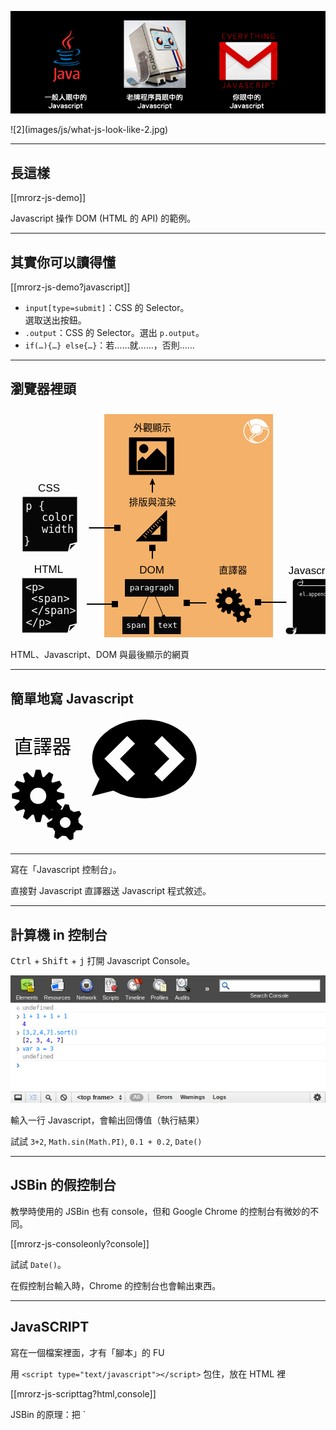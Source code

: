 ![1](images/js/what-js-look-like-1.jpg)

<div class="fragment">
![2](images/js/what-js-look-like-2.jpg)
</div>

---

長這樣
-----

[[mrorz-js-demo]]

Javascript 操作 DOM (HTML 的 API) 的範例。

---


其實你可以讀得懂
------

[[mrorz-js-demo?javascript]]

* `input[type=submit]`：CSS 的 Selector。<br>選取送出按鈕。
* `.output`：CSS 的 Selector。選出 `p.output`。
* `if(…){…} else{…}`：若……就……，否則……

---

瀏覽器裡頭
--------

<svg width="550" height="400" xmlns="http://www.w3.org/2000/svg" xmlns:se="http://svg-edit.googlecode.com" style="vector-effect: non-scaling-stroke;">
 <!-- Created with SVG-edit - http://svg-edit.googlecode.com/ -->
 <defs>
  <marker style="vector-effect: non-scaling-stroke;" id="se_marker_start_svg_21" markerUnits="strokeWidth" orient="auto" viewBox="0 0 100 100" markerWidth="5" markerHeight="5" refX="50" refY="50">
   <path style="vector-effect: non-scaling-stroke;" stroke="#000000" id="svg_7" d="m0,50l100,40l-30,-40l30,-40l-100,40z" fill="#000000" stroke-width="10"/>
  </marker>
  <marker style="vector-effect: non-scaling-stroke;" id="se_marker_start_svg_22" markerUnits="strokeWidth" orient="auto" viewBox="0 0 100 100" markerWidth="5" markerHeight="5" refX="50" refY="50">
   <path style="vector-effect: non-scaling-stroke;" stroke="#000000" id="svg_12" d="m0,50l100,40l-30,-40l30,-40l-100,40z" fill="#000000" stroke-width="10"/>
  </marker>
  <marker refY="50" refX="50" markerHeight="5" markerWidth="5" viewBox="0 0 100 100" se_type="rightarrow" orient="auto" markerUnits="strokeWidth" id="se_marker_end_svg_42">
   <path style="vector-effect: non-scaling-stroke;" stroke="#000000" stroke-width="10" fill="#000000" d="m100,50l-100,40l30,-40l-30,-40z"/>
  </marker>
  <marker refY="50" refX="50" markerHeight="5" markerWidth="5" viewBox="0 0 100 100" se_type="rightarrow" orient="auto" markerUnits="strokeWidth" id="se_marker_end_svg_43">
   <path style="vector-effect: non-scaling-stroke;" stroke="#000000" stroke-width="10" fill="#000000" d="m100,50l-100,40l30,-40l-30,-40z"/>
  </marker>
  <marker refY="50" refX="50" markerHeight="5" markerWidth="5" viewBox="0 0 100 100" se_type="rightarrow" orient="auto" markerUnits="strokeWidth" id="se_marker_end_svg_44">
   <path style="vector-effect: non-scaling-stroke;" stroke="#000000" stroke-width="10" fill="#000000" d="m100,50l-100,40l30,-40l-30,-40z"/>
  </marker>
  <marker refY="50" refX="50" markerHeight="5" markerWidth="5" viewBox="0 0 100 100" se_type="rightarrow" orient="auto" markerUnits="strokeWidth" id="se_marker_end_svg_45">
   <path style="vector-effect: non-scaling-stroke;" stroke="#000000" stroke-width="10" fill="#000000" d="m100,50l-100,40l30,-40l-30,-40z"/>
  </marker>
  <marker refY="50" refX="50" markerHeight="5" markerWidth="5" viewBox="0 0 100 100" se_type="rightarrow" orient="auto" markerUnits="strokeWidth" id="se_marker_end_svg_46">
   <path style="vector-effect: non-scaling-stroke;" stroke="#000000" stroke-width="10" fill="#000000" d="m100,50l-100,40l30,-40l-30,-40z"/>
  </marker>
  <marker refY="50" refX="50" markerHeight="5" markerWidth="5" viewBox="0 0 100 100" se_type="rightarrow" orient="auto" markerUnits="strokeWidth" id="se_marker_end_svg_47">
   <path stroke-width="10" stroke="#000000" fill="#000000" d="m100,50l-100,40l30,-40l-30,-40z"/>
  </marker>
 </defs>
 <g>
  <title>Layer 1</title>
  <g id="htmlelem" class="fragment">
   <g id="html" class="fra">
    <path stroke="#fcf9f9" id="svg_1" d="m92.0712,359.43747l2.96678,-11.86691l11.867,-2.96667l-14.83379,14.83359l-74.16624,0l0,-88.99997l88.99996,0l0,74.16638" fill="#070707" stroke-width="2"/>
   </g>
   <text stroke="#000000" xml:space="preserve" text-anchor="middle" font-family="Monospace" font-size="17" id="svg_2" y="292" x="39" stroke-width="0" fill="#fcf9f9">&lt;p&gt;</text>
   <text stroke="#000000" xml:space="preserve" text-anchor="middle" font-family="Monospace" font-size="17" y="347.82031" x="45" stroke-width="0" fill="#fcf9f9" id="svg_3">&lt;/p&gt;</text>
   <text stroke="#000000" xml:space="preserve" text-anchor="middle" font-family="Monospace" font-size="17" y="309.82031" x="64" stroke-width="0" fill="#fcf9f9" id="svg_4">&lt;span&gt;</text>
   <text stroke="#000000" xml:space="preserve" text-anchor="middle" font-family="Monospace" font-size="17" y="328.8125" x="69" stroke-width="0" fill="#fcf9f9" id="svg_5">&lt;/span&gt;</text>
   <text stroke="#000000" fill="#000000" stroke-width="0" x="61" y="263" id="svg_6" font-size="17" font-family="Sans-serif" text-anchor="middle" xml:space="preserve">HTML</text>
  </g>
  <g id="csselem" class="fragment">
   <g id="svg_31" class="fra">
    <path stroke="#fcf9f9" id="svg_36" d="m92.66623,229.53122l2.96678,-11.8669l11.86701,-2.96667l-14.83379,14.83357l-74.16624,0l0,-88.99995l88.99996,0l0,74.16643" fill="#070707" stroke-width="2"/>
   </g>
   <text stroke="#000000" id="svg_37" xml:space="preserve" text-anchor="middle" font-family="Monospace" font-size="17" y="162.09376" x="39.59503" stroke-width="0" fill="#fcf9f9">p {</text>
   <text stroke="#000000" id="svg_38" xml:space="preserve" text-anchor="middle" font-family="Monospace" font-size="17" y="179.91408" x="75.59503" stroke-width="0" fill="#fcf9f9">color</text>
   <text stroke="#000000" id="svg_40" xml:space="preserve" text-anchor="middle" font-family="Monospace" font-size="17" y="198.90626" x="75.59503" stroke-width="0" fill="#fcf9f9">width</text>
   <text stroke="#000000" id="svg_39" xml:space="preserve" text-anchor="middle" font-family="Monospace" font-size="17" y="217.91408" x="26.59503" stroke-width="0" fill="#fcf9f9">}</text>
   <text stroke="#000000" id="svg_41" fill="#000000" stroke-width="0" x="61.59503" y="133.09376" font-size="17" font-family="Sans-serif" text-anchor="middle" xml:space="preserve">CSS</text>
  </g>
  <g id="javascriptelem" class="fragment">
   <text stroke="#000000" fill="#000000" stroke-width="0" x="483" y="265" id="svg_9" font-size="17" font-family="Sans-serif" text-anchor="middle" xml:space="preserve">Javascript</text>
   <path stroke="#fcf7f7" fill="#050505" d="m451.155,350.17001l0,-72.3125l0,0c0,-3.0719 2.49063,-5.56253 5.5625,-5.56253l66.74997,0c3.0719,0 5.56256,2.49063 5.56256,5.56253c0,3.07321 -2.49066,5.56247 -5.56256,5.56247l-5.56244,0l0,72.3125c0,3.07324 -2.49066,5.5625 -5.56256,5.5625l-66.74997,0l0,0c-3.07187,0 -5.5625,-2.48926 -5.5625,-5.5625c0,-3.07184 2.49063,-5.56247 5.5625,-5.56247l5.5625,0zm11.125,-77.87503l0,0c3.07187,0 5.5625,2.49063 5.5625,5.56253c0,3.07321 -2.49063,5.56247 -5.5625,5.56247c-1.53458,0 -2.78125,-1.2453 -2.78125,-2.78125c0,-1.53592 1.24667,-2.78122 2.78125,-2.78122l5.5625,0m55.62497,5.56247l-61.18747,0m-11.125,66.75003l0,0c1.53729,0 2.78125,1.2453 2.78125,2.78122c0,1.53595 -1.24396,2.78125 -2.78125,2.78125l5.5625,0m-5.5625,5.5625l0,0c3.07187,0 5.5625,-2.48926 5.5625,-5.5625l0,-5.56247" id="svg_10"/>
   <text stroke="#000000" xml:space="preserve" text-anchor="middle" font-family="Monospace" font-size="8" y="300.40625" x="484" stroke-width="0" fill="#f7f2f2" id="svg_11">el.append</text>
  </g>
  <g id="browserelem" class="fragment">
   <g id="browserblock">
    <rect stroke="#000000" id="svg_13" height="378" width="270" y="9" x="150" stroke-linecap="null" stroke-linejoin="null" stroke-dasharray="null" stroke-width="0" fill="#f4b169"/>
    <path stroke="#000000" stroke-width="0" fill="#fcfcfc" stroke-dasharray="null" stroke-linejoin="null" stroke-linecap="null" d="m393.55414,25.616c-4.31702,0 -7.8382,3.26869 -7.8382,7.27477s3.52118,7.27364 7.8382,7.27364c4.30792,0 7.82907,-3.26869 7.82907,-7.27364s-3.52115,-7.27477 -7.82907,-7.27477zm19.86578,7.24048c-0.5578,-2.72676 -1.60065,-4.57434 -2.5882,-5.98745c0.07318,0.19322 0.13715,0.38878 0.21033,0.58194c-3.51208,-9.52358 -17.54291,-14.68557 -28.38129,-8.13681c-0.08215,0.40357 -0.10944,0.80603 -0.10944,1.20388c0,-0.07661 -0.00952,-0.14633 -0.00952,-0.22405c-2.60638,-0.20123 -5.771,3.08803 -8.58813,9.11544c-1.42682,3.41161 -1.93915,7.14789 -0.62189,11.52786c0.77722,2.55642 1.99359,5.17908 3.74966,7.21413c5.20456,6.03433 13.17093,8.49698 17.80814,7.24507c0.00909,0.00232 0.00909,0.0046 0.01819,0.00688c8.94513,-0.18749 15.73181,-6.33617 18.17377,-14.34035c0.87799,-2.88908 0.93298,-5.2534 0.33838,-8.20654zm-35.20422,14.31627c-1.43579,-1.66571 -2.63409,-3.97288 -3.44812,-6.67109c-1.09741,-3.62652 -0.91483,-6.96835 0.56686,-10.51257c1.50943,-3.22634 2.98203,-5.34715 4.25351,-6.62194c0.2193,1.1124 0.7771,2.43979 1.66428,3.96951c0.32932,0.56821 0.68588,1.05069 1.03378,1.51714c0.27441,0.3544 0.53961,0.70999 0.76813,1.09186c0.19214,0.30297 0.35654,0.66653 0.53052,1.1044c-0.35657,4.12732 1.33545,7.70006 4.71948,10.00841l-3.81424,3.37268l-0.30154,0.2561c-0.31113,0.25613 -0.66766,0.55905 -0.97891,0.88264c-2.03946,2.16317 -0.37473,4.2416 0.43021,5.242l0.10034,0.13035c0.35712,0.44475 0.76855,0.92833 1.22559,1.4051c-2.37787,-1.15128 -4.75586,-2.85939 -6.74988,-5.17459zm33.43005,-6.54876c-2.39661,7.84072 -8.89026,13.03814 -16.58264,13.27593c-3.72241,-0.87351 -6.53958,-2.6673 -8.37781,-5.33007c0.00909,-0.00568 0.01816,-0.01254 0.02728,-0.01936l7.40845,-5.74852c3.33856,-0.1864 5.77142,-1.33078 7.26218,-3.41388c1.82974,-2.1162 2.68909,-4.53317 2.53378,-7.28389c2.72534,0.5648 5.08557,1.35251 7.2804,2.82164l0.17395,0.11664l0.20123,0.06398c0.22852,0.07322 0.46655,0.11435 0.68585,0.12123c0.1644,1.85899 -0.02716,3.49614 -0.61267,5.39631l0,-0.00001zm0.38428,-6.94204c-2.92712,-1.95735 -6.08264,-2.79766 -9.87823,-3.42417c0.79584,3.53277 -0.12805,6.10175 -1.98495,8.25915c-1.3259,1.851 -3.57614,2.7313 -6.58542,2.81017l-7.8291,6.07209c-0.74081,0.61275 -0.87811,1.2279 -0.42065,1.84186c1.27136,1.91382 2.89032,3.29952 4.68277,4.31246c-0.01828,0 -0.04547,0.00345 -0.06418,0.00452c0,-0.00107 0,-0.00226 -0.00903,-0.00567c-0.02713,0.0046 -0.05441,0.00567 -0.09128,0.00687c-0.11902,0.00228 -0.23807,-0.0012 -0.3566,-0.01488c-0.23804,-0.03087 -0.46652,-0.096 -0.6864,-0.17605c-1.3439,-0.49961 -2.83521,-2.02594 -3.89594,-3.35557c-0.8689,-1.09416 -1.80188,-2.14714 -0.61322,-3.40934c0.38428,-0.40927 0.86902,-0.77051 1.18011,-1.04605l3.7774,-3.33956c0.25623,-0.20584 0.53052,-0.41501 0.80493,-0.63452c0.08212,-0.06294 0.15533,-0.12581 0.23792,-0.18986c0.85037,-0.66306 0.73187,-0.48013 -0.15579,-0.96262c-3.63101,-1.97788 -5.51517,-5.41577 -5.03012,-9.57394c-0.21988,-0.61396 -0.47552,-1.18673 -0.77765,-1.68404c-0.53961,-0.89979 -1.24365,-1.65206 -1.78326,-2.58271c-1.35406,-2.33116 -2.77167,-5.84681 0.01819,-5.51754c-0.00909,-0.07887 0,-0.1646 -0.00909,-0.2458c0.13724,2.99889 2.28662,5.72905 2.60638,7.3251c0.11896,0.57278 0.44824,1.05636 0.92389,0.4196c3.80511,-5.08767 9.09137,-4.57433 12.4754,-1.96536c0.66779,0.50878 1.02478,1.13072 1.62848,1.66238c0.22839,0.2069 0.49371,0.38871 0.79529,0.52589c1.11615,0.49847 2.7168,0.46763 3.9151,0.65052c2.04858,0.31212 4.0517,0.69627 5.94498,1.21761c0.37515,0.0446 0.63992,-0.00684 0.78671,-0.15204c0.31058,-0.31099 -0.009,-1.32852 -0.18295,-1.89216c0.41144,1.20617 0.80481,2.41122 1.15231,3.61852c0.27429,0.94093 0.2103,1.70122 -0.57599,1.44515l0,-0.00001z" id="svg_29"/>
   </g>
   <polyline stroke="#000000" marker-end="url(#se_marker_end_svg_42)" id="svg_42" fill="none" stroke-width="2" points="122,313 144.5055548698538,313 167.0111097397076,313"/>
   <polyline stroke="#000000" id="svg_43" marker-end="url(#se_marker_end_svg_43)" fill="none" stroke-width="2" points="125.494 191 148 191 170.506 191"/>
   <polyline stroke="#000000" transform="rotate(-180 419 310)" id="svg_44" marker-end="url(#se_marker_end_svg_44)" fill="none" stroke-width="2" points="396.494 310 419 310 441.506 310"/>
  </g>
  <g id="domelem" class="fragment">
   <text stroke="#000000" fill="#000000" stroke-width="0" x="226" y="264" id="svg_8" font-size="17" font-family="Sans-serif" text-anchor="middle" xml:space="preserve">DOM</text>
   <rect stroke="#000000" fill="#0a0909" stroke-width="0" stroke-dasharray="null" stroke-linejoin="null" stroke-linecap="null" x="183" y="273" width="86" height="28" id="svg_15"/>
   <text stroke="#000000" fill="#fcfcfc" stroke-width="0" stroke-dasharray="null" stroke-linejoin="null" stroke-linecap="null" x="226" y="291" id="svg_16" font-size="13" font-family="Monospace" text-anchor="middle" xml:space="preserve">paragraph</text>
   <rect stroke="#000000" fill="#0a0909" stroke-width="0" stroke-dasharray="null" stroke-linejoin="null" stroke-linecap="null" x="179" y="333" width="43" height="28" id="svg_17"/>
   <text stroke="#000000" fill="#fcfcfc" stroke-width="0" stroke-dasharray="null" stroke-linejoin="null" stroke-linecap="null" x="201" y="351.30469" font-size="13" font-family="Monospace" text-anchor="middle" xml:space="preserve" id="svg_18">span</text>
   <rect stroke="#000000" fill="#0a0909" stroke-width="0" stroke-dasharray="null" stroke-linejoin="null" stroke-linecap="null" x="229.5" y="333" width="43" height="28" id="svg_19"/>
   <text stroke="#000000" fill="#fcfcfc" stroke-width="0" stroke-dasharray="null" stroke-linejoin="null" stroke-linecap="null" x="251.5" y="351.30469" font-size="13" font-family="Monospace" text-anchor="middle" xml:space="preserve" id="svg_20">text</text>
  <polyline style="vector-effect: non-scaling-stroke;" stroke="#000000" se:connector="svg_19 svg_15" id="svg_22" points="245.167 333 238.5 317 231.833 301" fill="none" marker-start="url(#se_marker_start_svg_22)"/>
  <polyline style="vector-effect: non-scaling-stroke;" stroke="#000000" se:connector="svg_17 svg_15" id="svg_21" points="206.45 333 213.25 317 220.05 301" fill="none" marker-start="url(#se_marker_start_svg_21)"/>
  </g>
  <g id="jsinterpret" class="fragment">
   <path stroke="#000000" fill="#000000" stroke-width="2" stroke-dasharray="null" stroke-linejoin="null" stroke-linecap="null" d="m360.84,324.04269l-1.5733,-5.53094c0.45828,-0.40253 0.89191,-0.83609 1.31311,-1.3006l5.51239,1.57938c0.58218,-0.84857 1.09006,-1.7529 1.53598,-2.68802l-4.11255,-3.97647c0.19824,-0.58838 0.37167,-1.18301 0.49554,-1.79614l5.53708,-1.3873c0.03717,-0.50797 0.07437,-1.02206 0.07437,-1.54855s-0.0372,-1.03433 -0.07437,-1.54214l-5.53708,-1.39359c-0.12387,-0.6069 -0.2973,-1.20776 -0.49554,-1.79004l4.11255,-3.97632c-0.44592,-0.93524 -0.9538,-1.8396 -1.53598,-2.68805l-5.51239,1.57938c-0.4086,-0.46445 -0.85483,-0.89801 -1.31311,-1.30679l1.5733,-5.52487c-0.84253,-0.57599 -1.74673,-1.08383 -2.67578,-1.52963l-3.98843,4.11246c-0.58231,-0.19812 -1.17712,-0.36523 -1.78415,-0.48929l-1.38727,-5.54324c-0.52032,-0.0372 -1.02805,-0.08054 -1.54837,-0.08054s-1.04053,0.04324 -1.54855,0.08054l-1.38715,5.54324c-0.61945,0.12396 -1.21411,0.29117 -1.79642,0.48929l-3.97635,-4.11246c-0.92905,0.45209 -1.83322,0.95374 -2.67563,1.53595l1.57333,5.52475c-0.45828,0.40878 -0.90445,0.84241 -1.30069,1.30676l-5.52478,-1.57935c-0.58228,0.84857 -1.09,1.74661 -1.53632,2.68805l4.11276,3.97641c-0.19815,0.58215 -0.37155,1.17685 -0.49564,1.78992l-5.5368,1.38742c-0.03745,0.51401 -0.07446,1.02814 -0.07446,1.54837s0.03702,1.03436 0.07446,1.54843l5.5368,1.38745c0.12399,0.61316 0.29749,1.20776 0.49564,1.78989l-4.11276,3.98254c0.44632,0.92905 0.95404,1.83337 1.53632,2.68195l5.52478,-1.57938c0.39624,0.46451 0.84241,0.89807 1.30069,1.30676l-1.57333,5.52478c0.84241,0.58231 1.74658,1.08392 2.67563,1.53604l3.97635,-4.11258c0.59479,0.19815 1.18918,0.36542 1.79642,0.48929l1.38715,5.53723c0.50803,0.0433 1.02823,0.08054 1.54855,0.08054s1.04053,-0.04352 1.54837,-0.08054l1.38727,-5.53723c0.61954,-0.12387 1.21417,-0.29718 1.7962,-0.48929l3.97638,4.11258c0.92905,-0.45828 1.83325,-0.95996 2.67578,-1.53604zm-11.384,-9.74875c-3.81528,0 -6.89996,-3.08456 -6.89996,-6.89368s3.08469,-6.89981 6.89996,-6.89981s6.89969,3.09082 6.89969,6.89981s-3.08438,6.89368 -6.89969,6.89368zm31.43921,14.42499c0.03705,-1.11472 -0.12402,-2.24203 -0.45834,-3.35699l2.51465,-3.59857c-0.37161,-0.71216 -0.80536,-1.38736 -1.30078,-2.00043l-4.29843,0.90427c-0.86719,-0.73706 -1.85803,-1.31308 -2.92328,-1.728l-1.23883,-4.21796c-0.78043,-0.13626 -1.57315,-0.21683 -2.37839,-0.21683l-1.96951,3.93295c-0.56992,0.10538 -1.13971,0.254 -1.69699,0.47079c-0.52026,0.19812 -1.00351,0.44589 -1.47418,0.71835l-4.07538,-1.66605c-0.59488,0.53265 -1.15222,1.10867 -1.64749,1.72803l1.84564,3.99484c-0.53287,1.00339 -0.89206,2.08728 -1.0531,3.22086l-3.84009,2.14917c0.03732,0.78653 0.14877,1.57318 0.33444,2.36606l4.27383,1.05292c0.45828,1.05911 1.09006,2.01294 1.85803,2.82434l-0.71832,4.3418c0.64401,0.46448 1.33771,0.86707 2.05621,1.21393l3.48102,-2.67566c1.08966,0.28479 2.22928,0.3963 3.36896,0.30353l2.9483,3.26401c0.40872,-0.11765 0.81757,-0.24149 1.21411,-0.39639c0.34671,-0.13007 0.6813,-0.29108 1.02808,-0.45215l0.07419,-4.39133c0.91678,-0.68744 1.70944,-1.51743 2.32877,-2.44647l4.38553,-0.27261c0.3096,-0.73074 0.56967,-1.48639 0.75546,-2.26682l-3.39401,-2.79959l-0.00003,0l-0.00003,0l-0.00003,0zm-8.44818,4.06931c-2.44046,0.92905 -5.16565,-0.29117 -6.09473,-2.73141s0.28482,-5.16559 2.7251,-6.0947c2.44043,-0.92908 5.16562,0.29117 6.10721,2.73151c0.92889,2.43411 -0.29742,5.16556 -2.73758,6.0946z" id="svg_26"/>
   <text stroke="#000000" fill="#000000" stroke-width="0" stroke-dasharray="null" stroke-linejoin="null" stroke-linecap="null" x="356" y="264" id="svg_27" font-size="15" font-family="Monospace" text-anchor="middle" xml:space="preserve">直譯器</text>
   <polyline stroke="#000000" transform="rotate(-180 298 311)" id="svg_45" marker-end="url(#se_marker_end_svg_45)" fill="none" stroke-width="2" points="282.494 311 298 311 313.506 311"/>
  </g>
  <g id="visoutput" class="fragment">
   <path stroke="#000000" fill="#000000" stroke-dasharray="null" stroke-linejoin="null" stroke-linecap="null" d="m190.0925,46.81416l0,59l71.32245,0l0,-59l-71.32245,0zm60.10031,53.93521l-48.87021,0l0,-48.87036l48.87021,0l0,48.87036zm-36.98709,-29.71767c3.77286,0 6.82814,-3.05737 6.82814,-6.82424c0,-3.76888 -3.05528,-6.82234 -6.82814,-6.82234c-3.76479,0 -6.82037,3.05549 -6.82037,6.82234c0,3.76687 3.05559,6.82424 6.82037,6.82424zm34.34305,5.94352l-12.98749,-12.98949l-18.2681,18.272l-5.06273,-5.06278l-7.27179,7.26968l0,13.64455l43.5901,0l0,-21.13395l0,-0.00001z" id="svg_30"/>
   <text stroke="#000000" fill="#000000" stroke-width="0" stroke-dasharray="null" stroke-linejoin="null" stroke-linecap="null" x="227" y="36" id="svg_33" font-size="15" font-family="Sans-serif" text-anchor="middle" xml:space="preserve">外觀顯示</text>
  </g>
  <g id="renderer" class="fragment">
   <g id="svg_34">
    <path stroke="#000000" fill="#000000" stroke-dasharray="null" stroke-linejoin="null" stroke-linecap="null" d="m210.75957,202.37279l-9.75203,9.7468l49,0l0,-48.99402l-39.24797,39.24722zm22.97243,-21.53764c0.35443,-0.34842 0.91818,-0.34842 1.26666,0l2.20711,2.20712c0.3484,0.3484 0.3544,0.91217 0.00598,1.26057c-0.18019,0.17426 -0.40674,0.26173 -0.63329,0.26173c-0.23251,0 -0.45908,-0.08748 -0.6273,-0.26173l-2.21916,-2.20714c-0.34842,-0.34842 -0.34842,-0.91217 0,-1.26056zm-3.043,3.05571c0.34842,-0.34914 0.91141,-0.34914 1.25984,0l4.10103,4.09433c0.34842,0.34918 0.34842,0.91815 0.00598,1.26059c-0.17422,0.17421 -0.40675,0.26765 -0.63928,0.26765s-0.45313,-0.08746 -0.62732,-0.26169l-4.10027,-4.10098c-0.35439,-0.34843 -0.35439,-0.91148 0,-1.2599l0.00002,0zm-3.0558,3.04312c0.34842,-0.34842 0.91217,-0.34842 1.26663,0l2.20711,2.21309c0.34842,0.34843 0.34245,0.91217 -0.00597,1.26059c-0.17422,0.17419 -0.40077,0.26173 -0.6273,0.26173c-0.2325,0 -0.45908,-0.08754 -0.6333,-0.26173l-2.20717,-2.20714c-0.34842,-0.34842 -0.34842,-0.91812 0,-1.26654zm-3.04901,3.05574c0.3544,-0.34918 0.9174,-0.34918 1.26579,0l2.20192,2.2072c0.34842,0.34842 0.34842,0.91142 0,1.25984c-0.17421,0.17496 -0.40077,0.26169 -0.62732,0.26169c-0.22653,0 -0.45906,-0.08673 -0.6333,-0.26169l-2.20711,-2.20712c-0.3484,-0.35443 -0.3484,-0.91748 0,-1.25992l0.00002,0zm-3.04984,3.04909c0.34842,-0.34842 0.91219,-0.34842 1.26064,0l4.10098,4.10107c0.35443,0.34839 0.35443,0.91138 0,1.26578c-0.17421,0.17421 -0.40074,0.26169 -0.62729,0.26169c-0.23254,0 -0.45906,-0.08745 -0.63327,-0.26169l-4.10106,-4.10628c-0.34843,-0.3484 -0.34843,-0.91214 0,-1.26057zm-3.78697,14.50946c-0.17421,0.18019 -0.40674,0.26692 -0.63327,0.26692c-0.22653,0 -0.45308,-0.08673 -0.62729,-0.26094l-4.10031,-4.10097c-0.34842,-0.34843 -0.34842,-0.91151 0,-1.26068s0.91141,-0.34842 1.25981,0l4.10106,4.09508c0.34842,0.3484 0.34842,0.91217 0,1.26057l0,0.00002zm1.16191,-4.94295c-0.18019,0.18019 -0.40675,0.26691 -0.6333,0.26691c-0.23253,0 -0.45908,-0.08672 -0.63327,-0.26093l-2.2072,-2.2131c-0.3544,-0.34839 -0.3544,-0.91214 0,-1.25458c0.34842,-0.3544 0.9122,-0.3544 1.26065,-0.00598l2.21312,2.21309c0.34839,0.34245 0.34839,0.90617 0,1.25459zm3.04375,-3.04974c-0.17421,0.17497 -0.40076,0.2617 -0.63329,0.2617c-0.22655,0 -0.45309,-0.08676 -0.6273,-0.2617l-2.20711,-2.20711c-0.34842,-0.34842 -0.34842,-0.91147 0,-1.26587s0.91739,-0.34245 1.26056,0.00598l2.20714,2.21242c0.34843,0.3432 0.34843,0.91217 0,1.25458zm18.53427,3.04974l-16.50127,0l16.50127,-16.50198l0,16.50198zm-0.22655,-21.35147c-0.17421,0.17419 -0.40675,0.26094 -0.6333,0.26094c-0.2258,0 -0.45833,-0.08673 -0.63252,-0.26094l-2.20711,-2.20714c-0.34842,-0.34918 -0.34842,-0.91223 0,-1.26065c0.34839,-0.34842 0.91141,-0.34842 1.25983,0l2.2079,2.20721c0.34839,0.3484 0.35365,0.91141 0.00522,1.26057l-0.00002,0zm4.93768,-1.1559c-0.17421,0.17419 -0.40674,0.26094 -0.63326,0.26094s-0.45303,-0.08673 -0.62732,-0.26094l-4.10106,-4.10106c-0.34843,-0.3484 -0.34843,-0.9174 0,-1.26654s0.91817,-0.34245 1.26659,0.00597l4.10037,4.10104c0.34836,0.34842 0.34308,0.9122 -0.00534,1.26059l0.00002,0z" id="svg_28"/>
    <text stroke="#000000" fill="#000000" stroke-width="0" stroke-dasharray="null" stroke-linejoin="null" stroke-linecap="null" x="227" y="155" id="svg_32" font-size="15" font-family="Sans-serif" text-anchor="middle" xml:space="preserve">排版與渲染</text>
   </g>
   <polyline stroke="#000000" id="svg_46" transform="rotate(-90 227 232)" marker-end="url(#se_marker_end_svg_46)" fill="none" stroke-width="2" points="218.494 232 227 232 235.506 232"/>
   <polyline id="svg_47" stroke="#000000" transform="rotate(-90 227 126)" marker-end="url(#se_marker_end_svg_47)" fill="none" stroke-width="2" points="218.494 126 227 126 235.506 126"/>
  </g>
 </g>
</svg>

HTML、Javascript、DOM 與最後顯示的網頁

---

簡單地寫 Javascript
---------------

<svg width="300" height="200" xmlns="http://www.w3.org/2000/svg">
 <!-- Created with SVG-edit - http://svg-edit.googlecode.com/ -->
 <g>
  <title>Layer 1</title>
  <path stroke="#000000" id="svg_26" d="m67.37456,158.66321l-3.19566,-11.23434c0.93085,-0.81761 1.81163,-1.69826 2.66717,-2.64175l11.19668,3.20799c1.18251,-1.72357 2.2141,-3.56046 3.11986,-5.45985l-8.35335,-8.07695c0.40266,-1.1951 0.75493,-2.40289 1.00653,-3.64825l11.24683,-2.81787c0.07549,-1.03178 0.15105,-2.07597 0.15105,-3.14539s-0.07556,-2.10091 -0.15105,-3.13235l-11.24683,-2.83065c-0.2516,-1.23273 -0.60387,-2.45319 -1.00653,-3.6359l8.35335,-8.07663c-0.90575,-1.89964 -1.93735,-3.73656 -3.11986,-5.45992l-11.19668,3.20802c-0.82994,-0.94339 -1.73632,-1.82403 -2.66717,-2.65434l3.19566,-11.22202c-1.71133,-1.16994 -3.54793,-2.20146 -5.435,-3.10696l-8.10123,8.35322c-1.18278,-0.40242 -2.39095,-0.74185 -3.62394,-0.99384l-2.8178,-11.25934c-1.05686,-0.07556 -2.08816,-0.16359 -3.14502,-0.16359s-2.11351,0.08776 -3.14539,0.16359l-2.81755,11.25934c-1.25822,0.25172 -2.46608,0.59142 -3.64886,0.99384l-8.0767,-8.35322c-1.88707,0.91833 -3.72361,1.93728 -5.4347,3.11986l3.19572,11.22178c-0.93085,0.83025 -1.8371,1.71108 -2.64194,2.65421l-11.22184,-3.20795c-1.18272,1.72359 -2.21399,3.54768 -3.12055,5.45992l8.35377,8.07682c-0.40248,1.18246 -0.75469,2.3904 -1.00674,3.63566l-11.24626,2.81812c-0.07607,1.04404 -0.15124,2.08832 -0.15124,3.145s0.07519,2.10098 0.15124,3.14514l11.24626,2.81818c0.25179,1.24547 0.60426,2.45319 1.00674,3.63559l-8.35377,8.08926c0.90656,1.88708 1.93783,3.72392 3.12055,5.44754l11.22184,-3.20801c0.80484,0.94353 1.71109,1.82414 2.64194,2.65427l-3.19572,11.22185c1.71109,1.18279 3.54762,2.20164 5.4347,3.11998l8.0767,-8.35341c1.20813,0.40245 2.41544,0.74223 3.64886,0.99384l2.81755,11.24713c1.0319,0.08795 2.08852,0.16359 3.14539,0.16359s2.11351,-0.08839 3.14502,-0.16359l2.8178,-11.24713c1.2584,-0.2516 2.46621,-0.60362 3.64841,-0.99384l8.07676,8.35341c1.88707,-0.93086 3.72367,-1.94986 5.435,-3.11998l0,-0.00005zm-23.12299,-19.8015c-7.74953,0 -14.01509,-6.2653 -14.01509,-14.00233s6.26557,-14.01477 14.01509,-14.01477s14.01454,6.27802 14.01454,14.01477s-6.26494,14.00233 -14.01454,14.00233zm63.85881,29.29982c0.07525,-2.26421 -0.25191,-4.55397 -0.93098,-6.81865l5.10771,-7.30936c-0.7548,-1.44653 -1.63583,-2.81799 -2.64211,-4.06325l-8.7309,1.83675c-1.76143,-1.49712 -3.77394,-2.66711 -5.93771,-3.5099l-2.5163,-8.56744c-1.5852,-0.27676 -3.19536,-0.44044 -4.83095,-0.44044l-4.00043,7.98856c-1.15761,0.21404 -2.31496,0.51591 -3.44684,0.95625c-1.05674,0.40242 -2.03831,0.90569 -2.99432,1.45905l-8.27785,-3.38406c-1.20831,1.08191 -2.34037,2.25192 -3.34635,3.50995l3.74883,8.11426c-1.08242,2.03807 -1.812,4.23962 -2.13904,6.54216l-7.79999,4.36542c0.07581,1.59758 0.30218,3.19536 0.67931,4.80589l8.68093,2.1387c0.93085,2.15121 2.21411,4.08865 3.77399,5.73672l-1.45904,8.819c1.30811,0.94344 2.71714,1.76117 4.17654,2.46571l7.07059,-5.43475c2.2133,0.57846 4.52808,0.80496 6.84297,0.61652l5.98855,6.62984c0.83018,-0.23898 1.66063,-0.49052 2.46607,-0.80516c0.70423,-0.26418 1.38385,-0.59122 2.08822,-0.9184l0.1507,-8.91959c1.86215,-1.39632 3.47218,-3.08218 4.73016,-4.96922l8.90788,-0.55371c0.62879,-1.48427 1.15704,-3.01912 1.53442,-4.60432l-6.8938,-5.68646l-0.00006,0l-0.00006,0l-0.00006,0l-0.00005,0l-0.00002,0l0,-0.00005zm-17.15981,8.26553c-4.95702,1.88705 -10.49239,-0.59145 -12.37952,-5.548s0.57852,-10.49226 5.53518,-12.37946c4.95696,-1.88715 10.49232,0.59143 12.40486,5.54819c1.88675,4.94411 -0.60411,10.4922 -5.56052,12.37927z" stroke-linecap="null" stroke-linejoin="null" stroke-dasharray="null" stroke-width="2" fill="#000000"/>
  <text transform="matrix(2.03118 0 0 2.03118 -3.39187 -2.88699)" stroke="#000000" xml:space="preserve" text-anchor="middle" font-family="Monospace" font-size="15" id="svg_27" y="29.49232" x="27" stroke-linecap="null" stroke-linejoin="null" stroke-dasharray="null" stroke-width="0" fill="#000000">直譯器</text>
  <path stroke="#000000" id="svg_49" d="m214.1814,3.79969c-45.61728,0 -82.60114,27.7379 -82.60114,61.94874c0,11.6906 4.37579,22.61532 11.90225,31.94684l-11.90225,26.07701l33.12138,-8.49445c13.80136,7.76516 30.89803,12.42405 49.47975,12.42405c45.62674,0 82.60205,-27.73789 82.60205,-61.95345s-36.97531,-61.94874 -82.60205,-61.94874zm-13.54027,85.73914l-13.80154,13.78333l-37.92917,-37.94287l37.92917,-37.95139l13.80154,13.81459l-24.13651,24.13678l24.13651,24.15955l0,0.00002zm41.71962,13.76538l-13.7928,-13.80128l24.14572,-24.12786l-24.14572,-24.14577l13.7928,-13.80136l37.93768,37.91545l-37.93768,37.96084z" stroke-linecap="null" stroke-linejoin="null" stroke-dasharray="null" stroke-width="2" fill="#000000"/>
 </g>
</svg>

----

寫在「Javascript 控制台」。

直接對 Javascript 直譯器送 Javascript 程式敘述。

---

計算機 in 控制台
------
<kbd>Ctrl</kbd> + <kbd>Shift</kbd> + <kbd>j</kbd> 打開 Javascript Console。

![Javascript console](images/js/console.png)

輸入一行 Javascript，會輸出回傳值（執行結果）

試試 `3+2`, `Math.sin(Math.PI)`, `0.1 + 0.2`, `Date()`

---

JSBin 的假控制台
-----

教學時使用的 JSBin 也有 console，但和 Google Chrome 的控制台有微妙的不同。

[[mrorz-js-consoleonly?console]]

試試 `Date()`。

<p class="fragment">
  在假控制台輸入時，Chrome 的控制台也會輸出東西。
</p>

---

JavaSCRIPT
------
寫在一個檔案裡面，才有「腳本」的 FU

<div class="fragment">
  用 <code>&lt;script type="text/javascript"&gt;&lt;/script&gt;</code> 包住，放在 HTML 裡

[[mrorz-js-scripttag?html,console]]

</div>

<p class="fragment">
JSBin 的原理：把 `<script>` 標籤插入 DOM `body` 元素
</p>

---

Javascript file
---------------

* 另外寫成一個 *.js 檔
*  <code>&lt;script type="text/javascript" src="路徑與檔名"&gt;&lt;/script&gt;</code>

[[mrorz-js-include]]

<div class="fragment">
`<script>` 寫在 `<head>` 或 `<body>` 裡都可以。<br>瀏覽器一讀到就會立即執行（Load-and-go）。
</div>

<div class="fragment">建議寫在 <span class="fragment highlight-blue">`</body>` 之前</span>。</div>

---

註解
----

HTML：`<!-- 多行註解 -->`

CSS：`/* 多行註解 */`

<p class="fragment">
Javascript：`/* 多行 */` 與 `// 單行`
</p>

---

程式 = 很多敘述
--------

Javascript 程式由一系列的敘述（statement）組成。

原則上先寫的先執行。

`console.log(東西)` → <b>在 Console 印出東西的敘述。</b>

[[mrorz-js-console?javascript,console]]

---


輸入與輸出
--------


### Input / Output

程式的敘述會處理「Input」、顯示「Output」

----

<svg width="400" height="300" xmlns="http://www.w3.org/2000/svg">
 <!-- Created with SVG-edit - http://svg-edit.googlecode.com/ -->
 <defs>
  <marker id="se_marker_end_svg_6" markerUnits="strokeWidth" orient="auto" viewBox="0 0 100 100" markerWidth="5" markerHeight="5" refX="50" refY="50">
   <path id="svg_17" d="m100,50l-100,40l30,-40l-30,-40l100,40z" fill="#1c1a1a" stroke="#1c1a1a" stroke-width="10"/>
  </marker>
  <marker id="se_marker_end_svg_7" markerUnits="strokeWidth" orient="auto" viewBox="0 0 100 100" markerWidth="5" markerHeight="5" refX="50" refY="50">
   <path id="svg_20" d="m100,50l-100,40l30,-40l-30,-40l100,40z" fill="#1c1a1a" stroke="#1c1a1a" stroke-width="10"/>
  </marker>
 </defs>
 <g>
  <title>Layer 1</title>
  <g id="program1">
   <path fill="#000000" stroke="#fcf9f9" stroke-width="2" stroke-dasharray="null" stroke-linejoin="null" stroke-linecap="null" d="m164.94998,79.94498l0,-63.37497l0,0c0,-2.6925 2.63058,-4.87501 5.87503,-4.87501l70.5,0c3.24443,0 5.87498,2.1825 5.87498,4.87501c0,2.69264 -2.63055,4.87502 -5.87498,4.87502l-5.87646,0l0,63.37495c0,2.69254 -2.62912,4.87502 -5.87357,4.87502l-70.5,0l0,0c-3.24443,0 -5.87498,-2.18248 -5.87498,-4.87502c0,-2.69218 2.63055,-4.875 5.87498,-4.875l5.875,0zm11.75002,-68.24998l0,0c3.24445,0 5.875,2.1825 5.875,4.87501c0,2.69264 -2.63055,4.87502 -5.875,4.87502c-1.62221,0 -2.93747,-1.09139 -2.93747,-2.43752c0,-1.34629 1.31528,-2.4375 2.93747,-2.4375l5.875,0m58.75003,4.87502l-64.62503,0m-11.75002,58.49995l0,0c1.62225,0 2.93753,1.0914 2.93753,2.43752c0,1.34637 -1.31528,2.43748 -2.93753,2.43748l5.87503,0m-5.87503,4.87502l0,0c3.24448,0 5.87503,-2.18248 5.87503,-4.87502l0,-4.875" id="svg_1"/>
   <text fill="#ffffff" stroke="#fcf9f9" stroke-width="0" stroke-dasharray="null" stroke-linejoin="null" stroke-linecap="null" x="201" y="60" id="svg_3" font-size="18" font-family="Monospace" text-anchor="middle" xml:space="preserve">程式</text>
  </g>
  <g id="input1">
   <text fill="#0c0c0c" stroke="#fcf9f9" stroke-width="0" stroke-dasharray="null" stroke-linejoin="null" stroke-linecap="null" x="75" y="57" id="svg_4" font-size="18" font-family="Monospace" text-anchor="middle" xml:space="preserve">Input</text>
   <line fill="none" stroke="#1c1a1a" stroke-width="2" stroke-dasharray="null" stroke-linejoin="null" stroke-linecap="null" x1="111" y1="54" x2="149.01316" y2="54" id="svg_6" marker-end="url(#se_marker_end_svg_6)"/>
  </g>
  <g id="output1">
   <text fill="#0c0c0c" stroke="#fcf9f9" stroke-width="0" stroke-dasharray="null" stroke-linejoin="null" stroke-linecap="null" x="331" y="56.57031" font-size="18" font-family="Monospace" text-anchor="middle" xml:space="preserve" id="svg_5">Output</text>
   <line fill="none" stroke="#1c1a1a" stroke-width="2" stroke-dasharray="null" stroke-linejoin="null" stroke-linecap="null" x1="243.99342" y1="53.5" x2="282.00658" y2="53.5" marker-end="url(#se_marker_end_svg_7)" id="svg_7"/>
  </g>
  <g id="program2" class="fragment">
   <path fill="#000000" stroke="#fcf9f9" stroke-width="2" stroke-dasharray="null" stroke-linejoin="null" stroke-linecap="null" d="m164.75,179.74998l0,-63.37496l0,0c0,-2.6925 2.63055,-4.87502 5.875,-4.87502l70.5,0c3.24445,0 5.875,2.18251 5.875,4.87502c0,2.69263 -2.63055,4.87502 -5.875,4.87502l-5.87646,0l0,63.37495c0,2.69255 -2.62909,4.87503 -5.87357,4.87503l-70.49998,0l0,0c-3.24443,0 -5.87497,-2.18248 -5.87497,-4.87503c0,-2.69217 2.63054,-4.875 5.87497,-4.875l5.87503,0l-0.00002,0zm11.75,-68.24998l0,0c3.24445,0 5.875,2.18251 5.875,4.87502c0,2.69264 -2.63055,4.87502 -5.875,4.87502c-1.62219,0 -2.9375,-1.09138 -2.9375,-2.43752c0,-1.34628 1.31531,-2.4375 2.9375,-2.4375l5.875,0m58.75,4.87502l-64.625,0m-11.75,58.49995l0,0c1.62225,0 2.93753,1.0914 2.93753,2.43752c0,1.34637 -1.31528,2.43748 -2.93753,2.43748l5.875,0m-5.875,4.87502l0,0c3.24448,0 5.875,-2.18248 5.875,-4.87502l0,-4.875" id="svg_8"/>
   <text fill="#ffffff" stroke="#fcf9f9" stroke-width="0" stroke-dasharray="null" stroke-linejoin="null" stroke-linecap="null" x="200.8" y="171.80501" font-size="18" font-family="Monospace" text-anchor="middle" xml:space="preserve" id="svg_10">程式</text>
   <text fill="#ffffff" stroke="#fcf9f9" stroke-width="0" stroke-dasharray="null" stroke-linejoin="null" stroke-linecap="null" x="200.99532" y="148.56282" font-size="18" font-family="Monospace" text-anchor="middle" xml:space="preserve" id="svg_11">檢查</text>
  </g>
  <g id="input2" class="fragment">
   <line fill="none" stroke="#1c1a1a" stroke-width="2" stroke-dasharray="null" stroke-linejoin="null" stroke-linecap="null" x1="111.25" y1="151.78125" x2="149.26316" y2="151.78125" marker-end="url(#se_marker_end_svg_6)" id="svg_18"/>
   <text fill="#0c0c0c" stroke="#fcf9f9" stroke-width="0" stroke-dasharray="null" stroke-linejoin="null" stroke-linecap="null" x="56" y="157" id="svg_22" font-size="18" font-family="Monospace" text-anchor="middle" xml:space="preserve">填好的表單</text>
  </g>
  <g id="output2" class="fragment">
   <line fill="none" stroke="#1c1a1a" stroke-width="2" stroke-dasharray="null" stroke-linejoin="null" stroke-linecap="null" x1="244.24342" y1="151.28125" x2="282.25658" y2="151.28125" marker-end="url(#se_marker_end_svg_7)" id="svg_21"/>
   <text fill="#0c0c0c" stroke="#fcf9f9" stroke-width="0" stroke-dasharray="null" stroke-linejoin="null" stroke-linecap="null" x="335" y="157" id="svg_23" font-size="18" font-family="Monospace" text-anchor="middle" xml:space="preserve">是否有誤</text>
  </g>
  <g id="program3" class="fragment">
   <path fill="#000000" stroke="#fcf9f9" stroke-width="2" stroke-dasharray="null" stroke-linejoin="null" stroke-linecap="null" d="m164.25,279.75l0,-63.375l0,0c0,-2.692 2.631,-4.875 5.875,-4.875l70.5,0c3.244,0 5.875,2.183 5.875,4.875c0,2.69299 -2.631,4.875 -5.875,4.875l-5.87601,0l0,63.375c0,2.69299 -2.62999,4.875 -5.87399,4.875l-70.5,0l0,0c-3.244,0 -5.875,-2.18201 -5.875,-4.875c0,-2.69199 2.631,-4.875 5.875,-4.875l5.875,0zm11.75,-68.25l0,0c3.244,0 5.875,2.183 5.875,4.875c0,2.69299 -2.631,4.875 -5.875,4.875c-1.62199,0 -2.937,-1.091 -2.937,-2.437c0,-1.347 1.315,-2.438 2.937,-2.438l5.875,0m58.75,4.875l-64.625,0m-11.75,58.5l0,0c1.62199,0 2.938,1.091 2.938,2.43799c0,1.34601 -1.31601,2.43701 -2.938,2.43701l5.875,0m-5.875,4.875l0,0c3.244,0 5.875,-2.18201 5.875,-4.875l0,-4.875" id="svg_26"/>
   <text fill="#ffffff" stroke="#fcf9f9" stroke-width="0" stroke-dasharray="null" stroke-linejoin="null" stroke-linecap="null" x="200.3" y="271.80501" font-size="18" font-family="Monospace" text-anchor="middle" xml:space="preserve" id="svg_27">程式</text>
   <text fill="#ffffff" stroke="#fcf9f9" stroke-width="0" stroke-dasharray="null" stroke-linejoin="null" stroke-linecap="null" x="201" y="249" id="svg_35" font-size="18" font-family="Monospace" text-anchor="middle" xml:space="preserve">按讚</text>
  </g>
  <g id="input3" class="fragment">
   <line fill="none" stroke="#1c1a1a" stroke-width="2" stroke-dasharray="null" stroke-linejoin="null" stroke-linecap="null" x1="106.75" y1="249.78125" x2="144.76316" y2="249.78125" marker-end="url(#se_marker_end_svg_6)" id="svg_30"/>
   <text fill="#0c0c0c" stroke="#fcf9f9" stroke-width="0" stroke-dasharray="null" stroke-linejoin="null" stroke-linecap="null" x="23" y="254" id="svg_37" font-size="18" font-family="Monospace" text-anchor="middle" xml:space="preserve"/>
   <text fill="#0c0c0c" stroke="#fcf9f9" stroke-width="0" stroke-dasharray="null" stroke-linejoin="null" stroke-linecap="null" x="69" y="255" id="svg_38" font-size="18" font-family="Monospace" text-anchor="middle" xml:space="preserve">按下讚</text>
  </g>
  <g id="output3" class="fragment">
   <line fill="none" stroke="#1c1a1a" stroke-width="2" stroke-dasharray="null" stroke-linejoin="null" stroke-linecap="null" x1="243.74342" y1="251.28125" x2="281.75658" y2="251.28125" marker-end="url(#se_marker_end_svg_7)" id="svg_33"/>
   <text fill="#0c0c0c" stroke="#fcf9f9" stroke-width="0" stroke-dasharray="null" stroke-linejoin="null" stroke-linecap="null" x="329" y="257" id="svg_40" font-size="18" font-family="Monospace" text-anchor="middle" xml:space="preserve">新讚數</text>
  </g>
 </g>
</svg>


---

拿 Input、做 Output
--------

一般網頁的 Input 從 DOM 來，

Output 也會反應在 DOM 上。

----

<svg width="400" height="100" xmlns="http://www.w3.org/2000/svg">
 <!-- Created with SVG-edit - http://svg-edit.googlecode.com/ -->
 <defs>
  <marker refY="50" refX="50" markerHeight="5" markerWidth="5" viewBox="0 0 100 100" orient="auto" markerUnits="strokeWidth" id="se_marker_end_svg_6">
   <path stroke-width="10" stroke="#1c1a1a" fill="#1c1a1a" d="m100,50l-100,40l30,-40l-30,-40l100,40z" id="svg_17"/>
  </marker>
  <marker refY="50" refX="50" markerHeight="5" markerWidth="5" viewBox="0 0 100 100" orient="auto" markerUnits="strokeWidth" id="se_marker_end_svg_7">
   <path stroke-width="10" stroke="#1c1a1a" fill="#1c1a1a" d="m100,50l-100,40l30,-40l-30,-40l100,40z" id="svg_20"/>
  </marker>
 </defs>
 <g>
  <title>Layer 1</title>
  <path id="svg_9" d="m202.37,53.16499l0,-0.81248l0,0c0,-0.03452 0.02803,-0.0625 0.0625,-0.0625l0.75,0c0.03456,0 0.0625,0.02798 0.0625,0.0625c0,0.03452 -0.02794,0.0625 -0.0625,0.0625l-0.0625,0l0,0.81248c0,0.03453 -0.02794,0.0625 -0.06247,0.0625l-0.75003,0l0,0c-0.03447,0 -0.0625,-0.02797 -0.0625,-0.0625c0,-0.0345 0.02803,-0.0625 0.0625,-0.0625l0.0625,0zm0.125,-0.87498l0,0c0.03456,0 0.06253,0.02798 0.06253,0.0625c0,0.03452 -0.02797,0.0625 -0.06253,0.0625c-0.01724,0 -0.03125,-0.01399 -0.03125,-0.03125c0,-0.01726 0.01401,-0.03125 0.03125,-0.03125l0.06253,0m0.62497,0.0625l-0.6875,0m-0.125,0.74998l0,0c0.01727,0 0.03125,0.01401 0.03125,0.03125c0,0.01726 -0.01398,0.03125 -0.03125,0.03125l0.0625,0m-0.0625,0.0625l0,0c0.03456,0 0.0625,-0.02797 0.0625,-0.0625l0,-0.0625" stroke-linecap="null" stroke-linejoin="null" stroke-dasharray="null" stroke-width="2" stroke="#000000" fill="#000000"/>
  <g id="program2">
   <path id="svg_8" d="m163.75,79.74998l0,-63.37496l0,0c0,-2.6925 2.63055,-4.87502 5.875,-4.87502l70.5,0c3.24445,0 5.875,2.18251 5.875,4.87502c0,2.69263 -2.63055,4.87502 -5.875,4.87502l-5.87646,0l0,63.37495c0,2.69255 -2.62909,4.87503 -5.87357,4.87503l-70.49998,0l0,0c-3.24443,0 -5.87497,-2.18248 -5.87497,-4.87503c0,-2.69217 2.63054,-4.875 5.87497,-4.875l5.87503,0l-0.00002,0l0,-0.00002zm11.75,-68.24998l0,0c3.24445,0 5.875,2.18251 5.875,4.87502c0,2.69264 -2.63055,4.87502 -5.875,4.87502c-1.62219,0 -2.9375,-1.09138 -2.9375,-2.43752c0,-1.34628 1.31531,-2.4375 2.9375,-2.4375l5.875,0m58.75,4.87502l-64.625,0m-11.75,58.49995l0,0c1.62225,0 2.93753,1.0914 2.93753,2.43752c0,1.34637 -1.31528,2.43748 -2.93753,2.43748l5.875,0m-5.875,4.87502l0,0c3.24448,0 5.875,-2.18248 5.875,-4.87502l0,-4.875" stroke-linecap="null" stroke-linejoin="null" stroke-dasharray="null" stroke-width="2" stroke="#fcf9f9" fill="#000000"/>
   <text id="svg_10" xml:space="preserve" text-anchor="middle" font-family="Monospace" font-size="18" y="71.80501" x="199.8" stroke-linecap="null" stroke-linejoin="null" stroke-dasharray="null" stroke-width="0" stroke="#fcf9f9" fill="#ffffff">程式</text>
   <text id="svg_11" xml:space="preserve" text-anchor="middle" font-family="Monospace" font-size="18" y="48.56282" x="199.99532" stroke-linecap="null" stroke-linejoin="null" stroke-dasharray="null" stroke-width="0" stroke="#fcf9f9" fill="#ffffff">檢查</text>
  </g>
  <g id="input2">
   <line id="svg_18" marker-end="url(#se_marker_end_svg_6)" y2="51.78125" x2="148.26316" y1="51.78125" x1="110.25" stroke-linecap="null" stroke-linejoin="null" stroke-dasharray="null" stroke-width="2" stroke="#1c1a1a" fill="none"/>
   <text fill="#0c0c0c" stroke="#fcf9f9" stroke-width="0" stroke-dasharray="null" stroke-linejoin="null" stroke-linecap="null" x="72" y="57" id="svg_22" font-size="18" font-family="Monospace" text-anchor="middle" xml:space="preserve">勾勾元素</text>
  </g>
  <g id="output2">
   <line id="svg_21" marker-end="url(#se_marker_end_svg_7)" y2="51.28125" x2="281.25658" y1="51.28125" x1="243.24342" stroke-linecap="null" stroke-linejoin="null" stroke-dasharray="null" stroke-width="2" stroke="#1c1a1a" fill="none"/>
   <text fill="#0c0c0c" stroke="#fcf9f9" stroke-width="0" stroke-dasharray="null" stroke-linejoin="null" stroke-linecap="null" x="339" y="57" id="svg_25" font-size="18" font-family="Monospace" text-anchor="middle" xml:space="preserve">顯示訊息</text>
  </g>
 </g>
</svg>

[[aCiJejO?javascript,live]]

---

教材中的簡化
----------

一般網頁中的 input / output 處理很複雜

----

講程式設計概念時：

* 輸入：一個手動輸入的變數。
* 輸出：`console.log` 印到控制台

[[aWuwoca?javascript,console]]
